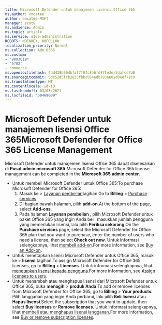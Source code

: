 ```yaml
---
title: Microsoft Defender untuk manajemen lisensi Office 365
ms.author: cmcatee
author: cmcatee-MSFT
manager: scotv
ms.audience: Admin
ms.topic: article
ms.service: o365-administration
ROBOTS: NOINDEX, NOFOLLOW
localization_priority: Normal
ms.collection: Adm_O365
ms.custom:
- "9003019"
- "5782"
- commerce
ms.openlocfilehash: 4dd438b964bfaf7f04c8b6fd87fe3ea3dafcd7d0
ms.sourcegitcommit: 5dc52d5fcb2833fbbc064edb783e609d8eef79c0
ms.translationtype: MT
ms.contentlocale: id-ID
ms.lasthandoff: 03/05/2021
ms.locfileid: "50469009"
---
```

# <a name="microsoft-defender-for-office-365-license-management"></a><span data-ttu-id="572bf-102">Microsoft Defender untuk manajemen lisensi Office 365</span><span class="sxs-lookup"><span data-stu-id="572bf-102">Microsoft Defender for Office 365 License Management</span></span>

<span data-ttu-id="572bf-103">Microsoft Defender untuk manajemen lisensi Office 365 dapat diselesaikan di  **Pusat admin microsoft 365**.</span><span class="sxs-lookup"><span data-stu-id="572bf-103">Microsoft Defender for Office 365 license management can be completed in the  **Microsoft 365 admin center**.</span></span>

- <span data-ttu-id="572bf-104">Untuk membeli Microsoft Defender untuk Office 365:</span><span class="sxs-lookup"><span data-stu-id="572bf-104">To purchase Microsoft Defender for Office 365:</span></span>
    1. <span data-ttu-id="572bf-105">Masuk ke   >  [Layanan pembelian](https://go.microsoft.com/fwlink/p/?linkid=868433)tagihan.</span><span class="sxs-lookup"><span data-stu-id="572bf-105">Go to **Billing** > [Purchase services](https://go.microsoft.com/fwlink/p/?linkid=868433).</span></span>
    2. <span data-ttu-id="572bf-106">Di bagian bawah halaman, pilih **add-on**.</span><span class="sxs-lookup"><span data-stu-id="572bf-106">At the bottom of the page, select **Add-ons**.</span></span>
    3. <span data-ttu-id="572bf-107">Pada halaman **Layanan pembelian** , pilih Microsoft Defender untuk paket Office 365 yang ingin Anda beli, masukkan jumlah pengguna yang memerlukan lisensi, lalu pilih **Periksa sekarang**.</span><span class="sxs-lookup"><span data-stu-id="572bf-107">On the **Purchase services** page, select the Microsoft Defender for Office 365 plan that you want to purchase, enter the number of users who need a license, then select **Check out now**.</span></span> <span data-ttu-id="572bf-108">Untuk informasi selengkapnya, lihat [membeli add-on](https://docs.microsoft.com/microsoft-365/commerce/buy-or-edit-an-add-on).</span><span class="sxs-lookup"><span data-stu-id="572bf-108">For more information, see [Buy an Add-on](https://docs.microsoft.com/microsoft-365/commerce/buy-or-edit-an-add-on).</span></span>
- <span data-ttu-id="572bf-109">Untuk menetapkan lisensi Microsoft Defender untuk Office 365, masuk ke   >  **lisensi** tagihan.</span><span class="sxs-lookup"><span data-stu-id="572bf-109">To assign Microsoft Defender for Office 365 licenses, go to **Billing** > **Licenses**.</span></span> <span data-ttu-id="572bf-110">Untuk informasi selengkapnya, lihat [menetapkan lisensi kepada pengguna](https://docs.microsoft.com/microsoft-365/admin/manage/assign-licenses-to-users).</span><span class="sxs-lookup"><span data-stu-id="572bf-110">For more information, see [Assign licenses to users](https://docs.microsoft.com/microsoft-365/admin/manage/assign-licenses-to-users).</span></span>
- <span data-ttu-id="572bf-111">Untuk menambah atau menghapus lisensi dari Microsoft Defender untuk Office 365, buka **menagih**  >  **produk Anda**.</span><span class="sxs-lookup"><span data-stu-id="572bf-111">To add or remove licenses from Microsoft Defender for Office 365, go to **Billing** > **Your products**.</span></span> <span data-ttu-id="572bf-112">Pilih langganan yang ingin Anda perbarui, lalu pilih **Beli lisensi** atau **Hapus lisensi**.</span><span class="sxs-lookup"><span data-stu-id="572bf-112">Select the subscription that you want to update, then select **Buy licenses** or **Remove licenses**.</span></span> <span data-ttu-id="572bf-113">Untuk informasi selengkapnya, lihat [membeli atau menghapus lisensi langganan](https://docs.microsoft.com/microsoft-365/commerce/licenses/buy-licenses).</span><span class="sxs-lookup"><span data-stu-id="572bf-113">For more information, see [Buy or remove subscription licenses](https://docs.microsoft.com/microsoft-365/commerce/licenses/buy-licenses).</span></span>